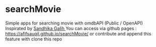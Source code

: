 # searchMovie
Simple apps for searching movie with omdbAPI (Public / OpenAPI)
Inspirated by <a href="https://github.com/sandhikagalih"> Sandhika Galih </a>
You can access via github pages : https://afifsauqil.github.io/searchMovie/ or contribute and append this feature with clone this repo
